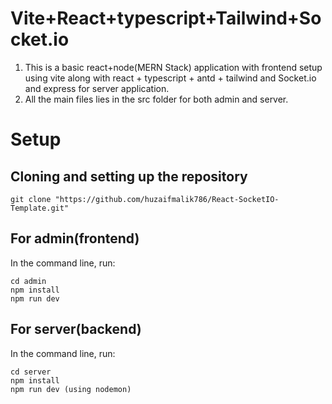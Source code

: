 # Vite+React+typescript+Tailwind+Socket.io

1. This is a basic react+node(MERN Stack) application with frontend setup using vite along with react + typescript + antd + tailwind and
Socket.io and express for server application.
1. All the main files lies in the src folder for both admin and server.

# Setup

## Cloning and setting up the repository
```
git clone "https://github.com/huzaifmalik786/React-SocketIO-Template.git"
```

## For admin(frontend)
In the command line, run:
```
cd admin
npm install
npm run dev
```

## For server(backend)
In the command line, run:
```
cd server
npm install
npm run dev (using nodemon)
```
